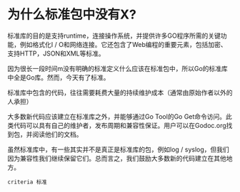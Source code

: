 # 为什么标准包中没有X?

标准库的目的是支持runtime，连接操作系统，并提供许多GO程序所需的关键功能，例如格式化I / O和网络连接。它还包含了Web编程的重要元素，包括加密、支持HTTP，JSON和XML等标准。

因为很长一段时间m没有明确的标准定义什么应该在标准包中，所以Go的标准库中全是Go库。然而，今天有了标准。

标准库中包含的代码，往往需要耗费大量的持续维护成本（通常由原始作者以外的人承担）

大多数新代码应该建立在标准库之外，并能够通过Go Tool的Go Get命令访问。此类代码可以具有自己的维护者，发布周期和兼容性保证。用户可以在Godoc.org找到包，并阅读他们的文档。

虽然标准库中，有一些其实并不是真正是标准库的包，例如log / syslog，但我们因为兼容性我们继续保留它们。总而言之，我们鼓励大多数新的代码建立在其他地方。

```
criteria 标准
```


